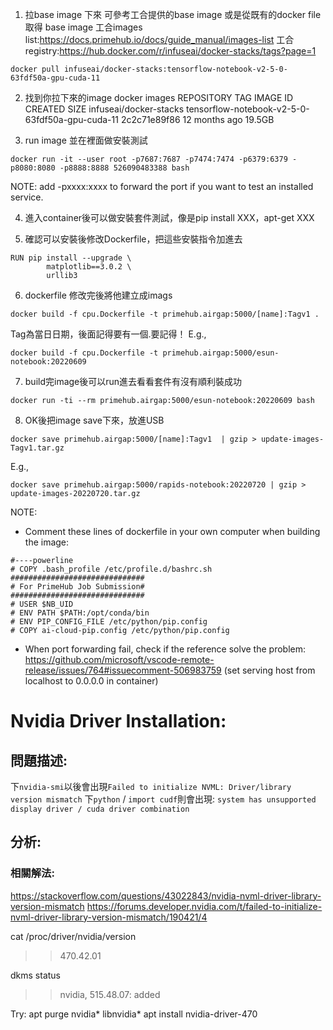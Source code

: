 1. 拉base image 下來
可參考工合提供的base image
或是從既有的docker file 取得 base image
工合images list:https://docs.primehub.io/docs/guide_manual/images-list
工合registry:https://hub.docker.com/r/infuseai/docker-stacks/tags?page=1

```
docker pull infuseai/docker-stacks:tensorflow-notebook-v2-5-0-63fdf50a-gpu-cuda-11
```
2. 找到你拉下來的image
docker images
REPOSITORY                           TAG                                               IMAGE ID       CREATED         SIZE
infuseai/docker-stacks               tensorflow-notebook-v2-5-0-63fdf50a-gpu-cuda-11   2c2c71e89f86   12 months ago   19.5GB

3. run image 並在裡面做安裝測試
```
docker run -it --user root -p7687:7687 -p7474:7474 -p6379:6379 -p8080:8080 -p8888:8888 526090483388 bash
```
NOTE: add -pxxxx:xxxx to forward the port if you want to test an installed service. 

4. 進入container後可以做安裝套件測試，像是pip install XXX，apt-get XXX

5. 確認可以安裝後修改Dockerfile，把這些安裝指令加進去
```
RUN pip install --upgrade \
        matplotlib==3.0.2 \
        urllib3
```
6. dockerfile 修改完後將他建立成imags
```
docker build -f cpu.Dockerfile -t primehub.airgap:5000/[name]:Tagv1 .  
```
Tag為當日日期，後面記得要有一個.要記得！
E.g., 
```
docker build -f cpu.Dockerfile -t primehub.airgap:5000/esun-notebook:20220609
```
7. build完image後可以run進去看看套件有沒有順利裝成功
```
docker run -ti --rm primehub.airgap:5000/esun-notebook:20220609 bash
```
8. OK後把image save下來，放進USB
```
docker save primehub.airgap:5000/[name]:Tagv1  | gzip > update-images-Tagv1.tar.gz   
```
E.g., 
```
docker save primehub.airgap:5000/rapids-notebook:20220720 | gzip > update-images-20220720.tar.gz
```

NOTE:
- Comment these lines of dockerfile in your own computer when building the image: 
```
#----powerline
# COPY .bash_profile /etc/profile.d/bashrc.sh
##############################
# For PrimeHub Job Submission#
##############################
# USER $NB_UID
# ENV PATH $PATH:/opt/conda/bin
# ENV PIP_CONFIG_FILE /etc/python/pip.config
# COPY ai-cloud-pip.config /etc/python/pip.config
```
- When port forwarding fail, check if the reference solve the problem: https://github.com/microsoft/vscode-remote-release/issues/764#issuecomment-506983759 (set serving host from localhost to 0.0.0.0 in container)

# Nvidia Driver Installation: 

## 問題描述: 

下`nvidia-smi`以後會出現`Failed to initialize NVML: Driver/library version mismatch`
下`python` / `import cudf`則會出現: `system has unsupported display driver / cuda driver combination`

## 分析: 

### 相關解法:

https://stackoverflow.com/questions/43022843/nvidia-nvml-driver-library-version-mismatch
https://forums.developer.nvidia.com/t/failed-to-initialize-nvml-driver-library-version-mismatch/190421/4

cat /proc/driver/nvidia/version
>> 470.42.01

dkms status
>> nvidia, 515.48.07: added

Try: 
apt purge nvidia* libnvidia*
apt install nvidia-driver-470
